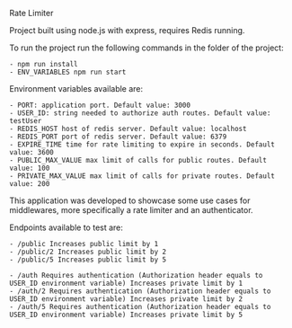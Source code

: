 Rate Limiter

Project built using node.js with express, requires Redis running.

To run the project run the following commands in the folder of the project:

    - npm run install
    - ENV_VARIABLES npm run start

Environment variables available are:

    - PORT: application port. Default value: 3000
    - USER_ID: string needed to authorize auth routes. Default value: testUser
    - REDIS_HOST host of redis server. Default value: localhost
    - REDIS_PORT port of redis server. Default value: 6379
    - EXPIRE_TIME time for rate limiting to expire in seconds. Default value: 3600
    - PUBLIC_MAX_VALUE max limit of calls for public routes. Default value: 100
    - PRIVATE_MAX_VALUE max limit of calls for private routes. Default value: 200

This application was developed to showcase some use cases for middlewares, more specifically a rate limiter and an authenticator.

Endpoints available to test are:

    - /public Increases public limit by 1
    - /public/2 Increases public limit by 2
    - /public/5 Increases public limit by 5
    
    - /auth Requires authentication (Authorization header equals to USER_ID environment variable) Increases private limit by 1
    - /auth/2 Requires authentication (Authorization header equals to USER_ID environment variable) Increases private limit by 2
    - /auth/5 Requires authentication (Authorization header equals to USER_ID environment variable) Increases private limit by 5
